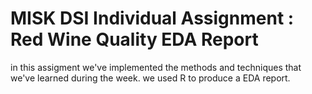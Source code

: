 # MISK DSI Individual Assignment : Red Wine Quality EDA Report

in this assigment we've implemented the methods and techniques that we've learned during the week. we used R to produce a EDA report.